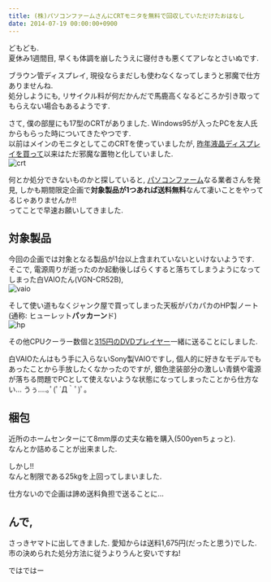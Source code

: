 ```yaml
---
title: (株)パソコンファームさんにCRTモニタを無料で回収していただけたおはなし
date: 2014-07-19 00:00:00+0900
---
```


どもども.  
夏休み1週間目, 早くも体調を崩したうえに寝付きも悪くてアレなとさいぬです.

ブラウン管ディスプレイ, 現役ならまだしも使わなくなってしまうと邪魔で仕方ありませんね.  
処分しようにも, リサイクル料が何だかんだで馬鹿高くなるどころか引き取ってもらえない場合もあるようです.

さて, 僕の部屋にも17型のCRTがありました. Windows95が入ったPCを友人氏からもらった時についてきたやつです.  
以前はメインのモニタとしてこのCRTを使っていましたが, [昨年液晶ディスプレイを買って](http://tosainu.wktk.so/view/270)以来はただ邪魔な置物と化していました.  
![crt](https://lh5.googleusercontent.com/-654PjvoAgmI/U8odP8oXChI/AAAAAAAADbQ/l_sTAA1vDRs/s640/IMG_1976.JPG)

何とか処分できないものかと探していると, [パソコンファーム](http://www.highbridge-computer.jp/recycle/)なる業者さんを発見, しかも期間限定企画で**対象製品が1つあれば送料無料**なんて凄いことをやってるじゃありませんか!!  
ってことで早速お願いしてきました.

## 対象製品

今回の企画では対象となる製品が1台以上含まれていないといけないようです.  
そこで, 電源周りが逝ったのか起動後しばらくすると落ちてしまうようになってしまった白VAIOたん(VGN-CR52B),  
![vaio](https://lh3.googleusercontent.com/-cyQjqiOfils/U8odP6plcwI/AAAAAAAADbU/HM09iSLm7q0/s640/IMG_1978.JPG)

そして使い道もなくジャンク屋で買ってしまった天板がパカパカのHP製ノート(通称: ヒューレット**パッカーン**ド)  
![hp](https://lh6.googleusercontent.com/-7RF5FvtbDAk/U8odP1w0NTI/AAAAAAAADbY/t_2UGyFBgpM/s640/IMG_1981.JPG)

その他CPUクーラー数個と[315円のDVDプレイヤー](http://tosainu.wktk.so/view/198)一緒に送ることにしました.

白VAIOたんはもう手に入らないSony製VAIOですし, 個人的に好きなモデルでもあったことから手放したくなかったのですが, 銀色塗装部分の激しい青錆や電源が落ちる問題でPCとして使えないような状態になってしまったことから仕方ない... うぅ....｡ﾟ(ﾟ´Д｀ﾟ)ﾟ｡

## 梱包
近所のホームセンターにて8mm厚の丈夫な箱を購入(500yenちょっと).  
なんとか詰めることが出来ました.

しかし!!  
なんと制限である25kgを上回ってしまいました.

仕方ないので企画は諦め送料負担で送ることに...

## んで,

さっきヤマトに出してきました. 愛知からは送料1,675円(だったと思う)でした.  
市の決められた処分方法に従うよりうんと安いですね!

ではではー

